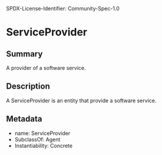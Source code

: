 SPDX-License-Identifier: Community-Spec-1.0

# ServiceProvider

## Summary

A provider of a software service.

## Description

A ServiceProvider is an entity that provide a software service.

## Metadata

- name: ServiceProvider
- SubclassOf: Agent
- Instantiability: Concrete

